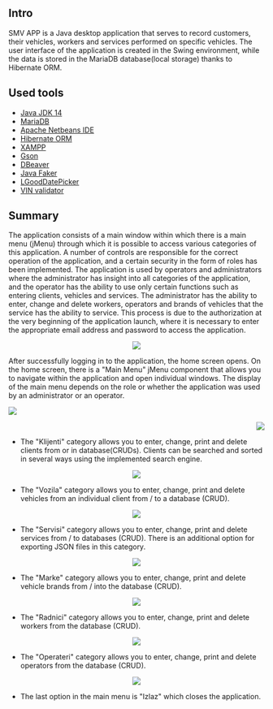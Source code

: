 ## Intro

SMV APP is a Java desktop application that serves to record customers, their vehicles, workers and services performed on specific vehicles. The user interface of the application is created in the Swing environment, while the data is stored in the MariaDB database(local storage) thanks to Hibernate ORM.

## Used tools

* [Java JDK 14](https://www.oracle.com/java/technologies/javase/14-relnote-issues.html)
* [MariaDB](https://mariadb.org/)
* [Apache Netbeans IDE](http://netbeans.apache.org/)
* [Hibernate ORM](http://hibernate.org/orm/)
* [XAMPP](https://www.apachefriends.org/index.html)
* [Gson](https://github.com/google/gson)
* [DBeaver](https://dbeaver.io/)
* [Java Faker](https://github.com/DiUS/java-faker)
* [LGoodDatePicker](https://github.com/LGoodDatePicker/LGoodDatePicker)
* [VIN validator](https://gist.github.com/ubergesundheit/5626679)

## Summary

The application consists of a main window within which there is a main menu (jMenu) through which it is possible to access various categories of this application. A number of controls are responsible for the correct operation of the application, and a certain security in the form of roles has been implemented. The application is used by operators and administrators where the administrator has insight into all categories of the application, and the operator has the ability to use only certain functions such as entering clients, vehicles and services. The administrator has the ability to enter, change and delete workers, operators and brands of vehicles that the service has the ability to service. This process is due to the authorization at the very beginning of the application launch, where it is necessary to enter the appropriate email address and password to access the application.

<p align="center">
<img src="https://github.com/bfriscic/ZavrsniRad/blob/master/images/Prijava%20admin.PNG" />
</p>

After successfully logging in to the application, the home screen opens. On the home screen, there is a "Main Menu" jMenu component that allows you to navigate within the application and open individual windows. The display of the main menu depends on the role or whether the application was used by an administrator or an operator.

<p align="left">
<img src="https://github.com/bfriscic/ZavrsniRad/blob/master/images/Admin%20view.PNG" />
</p>

<p align="right">
<img src="https://github.com/bfriscic/ZavrsniRad/blob/master/images/Operater%20view.PNG" />
</p>

* The "Klijenti" category allows you to enter, change, print and delete clients from or in database(CRUDs). Clients can be searched and sorted in several ways using the implemented search engine.

<p align="center">
<img src="https://github.com/bfriscic/ZavrsniRad/blob/master/images/Klijenti%20view.PNG" />
</p>

* The "Vozila" category allows you to enter, change, print and delete vehicles from an individual client from / to a database (CRUD).

<p align="center">
<img src="https://github.com/bfriscic/ZavrsniRad/blob/master/images/Vozila%20view.PNG" />
</p>

* The "Servisi" category allows you to enter, change, print and delete services from / to databases (CRUD). There is an additional option for exporting JSON files in this category.

<p align="center">
<img src="https://github.com/bfriscic/ZavrsniRad/blob/master/images/Servisi%20view.PNG" />
</p>

* The "Marke" category allows you to enter, change, print and delete vehicle brands from / into the database (CRUD).

<p align="center">
<img src="https://github.com/bfriscic/ZavrsniRad/blob/master/images/Marke%20view.PNG" />
</p>

* The "Radnici" category allows you to enter, change, print and delete workers from the database (CRUD).

<p align="center">
<img src="https://github.com/bfriscic/ZavrsniRad/blob/master/images/Radnici%20view.PNG" />
</p>

* The "Operateri" category allows you to enter, change, print and delete operators from the database (CRUD).

<p align="center">
<img src="https://github.com/bfriscic/ZavrsniRad/blob/master/images/Operateri%20view.PNG" />
</p>

* The last option in the main menu is "Izlaz" which closes the application.

